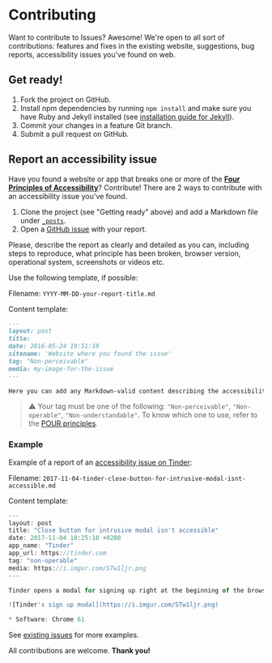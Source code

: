 # Contributing
Want to contribute to Issues? Awesome! We're open to all sort of contributions: features and fixes in the existing website, suggestions, bug reports,  accessibility issues you've found on web.

## Get ready!
1. Fork the project on GitHub.
2. Install npm dependencies by running `npm install` and make sure you have Ruby and Jekyll installed (see [installation guide for Jekyll](https://jekyllrb.com/docs/installation/)).
3. Commit your changes in a feature Git branch. 
4. Submit a pull request on GitHub.

## Report an accessibility issue
Have you found a website or app that breaks one or more of the [**Four Principles of Accessibility**](https://www.w3.org/TR/UNDERSTANDING-WCAG20/intro.html#introduction-fourprincs-head)?  Contribute! There are 2 ways to contribute with an accessibility issue you've found.

1. Clone the project (see "Getting ready" above) and add a Markdown file under [`_posts`](_posts).
2. Open a [GitHub issue](https://github.com/a11yrocks/issues/issues) with your report.

Please, describe the report as clearly and detailed as you can, including steps to reproduce, what principle has been broken, browser version, operational system, screenshots or videos etc.

Use the following template, if possible:

Filename: `YYYY-MM-DD-your-report-title.md`

Content template:
```md
---
layout: post
title:
date: 2016-05-24 19:51:10
sitename: 'Website where you found the issue'
tag: "Non-perceivable"
media: my-image-for-the-issue
---

Here you can add any Markdown-valid content describing the accessibility issue.
```

> :warning: Your tag must be one of the following: `"Non-perceivable"`, `"Non-operable"`, `"Non-understandable"`. To know which one to use, refer to the [POUR principles](https://www.w3.org/TR/UNDERSTANDING-WCAG20/intro.html#introduction-fourprincs-head).

### Example
Example of a report of an [accessibility issue on Tinder](https://issues.11y,.rocks/report/2017-11-04-tinder-close-button-for-intrusive-modal-isnt-accessible):

Filename: `2017-11-04-tinder-close-button-for-intrusive-modal-isnt-accessible.md`

Content template:

```js
---
layout: post
title: "Close button for intrusive modal isn't accessible"
date: 2017-11-04 18:25:10 +0200
app_name: "Tinder"
app_url: https://tinder.com
tag: "non-operable"
media: https://i.imgur.com/STw1ljr.png
---

Tinder opens a modal for signing up right at the beginning of the browsing experience. Besides that, the close button isn't reachable by keyboard, because `div` is being used instead of `button`.

![Tinder's sign up modal](https://i.imgur.com/STw1ljr.png)

* Software: Chrome 61
```

See [existing issues](https://issues.a11y.rocks/) for more examples.

All contributions are welcome. **Thank you!**


